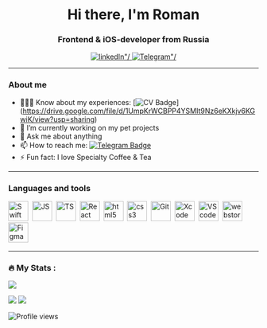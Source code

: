 <div id="header" align="center">
  <h1>Hi there, I'm Roman</h1>
  <h3>Frontend & iOS-developer from Russia</h3>
</div>
<div id="socials" align="center">
  <a href="https://www.linkedin.com/in/roman-lantsov-4b5436277/">
    <img src="https://img.shields.io/badge/LinkedIn-blue?style=for-the-badge&logo=linkedin&logoColor=white" alt=linkedIn"/>
  </a>
  <a href="https://t.me/romkalants">
    <img src="https://img.shields.io/badge/Telegram-blue?style=for-the-badge&logo=telegram&logoColor=white" alt=Telegram"/>
  </a>
</div>

---
### About me
- 👨🏻‍🎓 Know about my experiences: [![CV Badge](https://img.shields.io/badge/CV_iOS_Developer-blue?style=flat&logo=CV&logoColor=white)] (https://drive.google.com/file/d/1UmpKrWCBPP4YSMIt9Nz6eKXkjv6KGwiK/view?usp=sharing)
- 🔭 I’m currently working on my pet projects
- 💬 Ask me about anything
- 📫 How to reach me: [![Telegram Badge](https://img.shields.io/badge/romkalants-blue?style=flat&logo=telegram&logoColor=white)](https://t.me/romkalants)
- ⚡ Fun fact: I love Specialty Coffee & Tea

---
### Languages and tools
<img src="https://cdn.jsdelivr.net/gh/devicons/devicon/icons/swift/swift-original.svg" title="Swift" width="40" height="40"/>&nbsp;
<img src="https://cdn.jsdelivr.net/gh/devicons/devicon/icons/javascript/javascript-original.svg" title="JS" width="40" height="40"/>&nbsp;
<img src="https://cdn.jsdelivr.net/gh/devicons/devicon/icons/typescript/typescript-original.svg" title="TS" width="40" height="40"/>&nbsp;
<img src="https://cdn.jsdelivr.net/gh/devicons/devicon/icons/react/react-original.svg" title="React" width="40" height="40"/>&nbsp;
<img src="https://cdn.jsdelivr.net/gh/devicons/devicon/icons/html5/html5-original.svg" title="html5" width="40" height="40"/>&nbsp;
<img src="https://cdn.jsdelivr.net/gh/devicons/devicon/icons/css3/css3-original.svg" title="css3" width="40" height="40"/>&nbsp;
<img src="https://cdn.jsdelivr.net/gh/devicons/devicon/icons/git/git-plain.svg" title="Git" width="40" height="40"/>&nbsp;
<img src="https://cdn.jsdelivr.net/gh/devicons/devicon/icons/xcode/xcode-original.svg" title="Xcode" width="40" height="40"/>&nbsp;
<img src="https://cdn.jsdelivr.net/gh/devicons/devicon/icons/vscode/vscode-original.svg" title="VScode" width="40" height="40"/>&nbsp;
<img src="https://cdn.jsdelivr.net/gh/devicons/devicon/icons/webstorm/webstorm-original.svg" title="webstorm" width="40" height="40"/>&nbsp;
<img src="https://cdn.jsdelivr.net/gh/devicons/devicon/icons/figma/figma-original.svg" title="Figma" width="40" height="40"/>&nbsp;

---
### :fire: My Stats :

<p float="center">
  <img src ="https://github-readme-streak-stats.herokuapp.com?user=romkalan&theme=radical&hide_border=true&background=#000000">
</p>

![](http://github-profile-summary-cards.vercel.app/api/cards/stats?username=romkalan&show_icons=true&theme=radical)
![](http://github-profile-summary-cards.vercel.app/api/cards/productive-time?username=romkalan&show_icons=true&theme=radical&utcOffset=5)

![Profile views](https://komarev.com/ghpvc/?username=romkalan&color=yellow)
